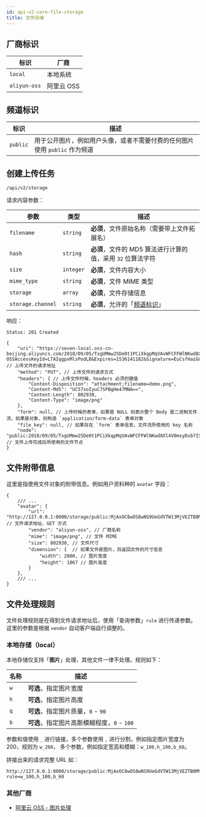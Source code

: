 ```yaml
---
id: api-v2-core-file-storage
title: 文件存储
---
```


## 厂商标识

| 标识 | 厂商 |
|----|----|
| `local` | 本地系统 |
| `aliyun-oss` | 阿里云 OSS |

## 频道标识

| 标识 | 描述 |
|----|----|
| `public` | 用于公开图片，例如用户头像，或者不需要付费的任何图片使用 `public` 作为频道 |

## 创建上传任务

```
/api/v2/storage
```

请求内容参数：

| 参数 | 类型 | 描述 |
|----|----|----|
| `filename` | `string` | **必须**，文件原始名称（需要带上文件拓展名） |
| `hash` | `string` | **必须**，文件的 MD5 算法进行计算的值，采用 `32` 位算法字符 |
| `size` | `integer` | **必须**，文件内容大小 |
| `mime_type` | `string` | **必须**，文件 MIME 类型 |
| `storage` | `array` | **必须**，文件存储信息 |
| `storage.channel` | `string` | **必须**，允许的「[频道标识](#频道标识)」 |

响应：

```
Status: 201 Created
```
```json5
{
    "uri": "https://seven-local.oss-cn-beijing.aliyuncs.com/2018/09/05/TxgUMmw25De0t1PCiXkqpMqVAvWFCFFWlNKwd8Xl4V0mxyDvb7ISj0PmTUFH5PJH.png?OSSAccessKeyId=LTAIqgpxMlsPodLB&Expires=1536141182&Signature=EuCsfHaiGnkhDQ4D8wys%2FU7pYtQ%3D", // 上传文件的请求地址
    "method": "PUT", // 上传文件的请求方式
    "headers": { // 上传文件时候，headers 必须的键值
        "Content-Disposition": "attachment;filename=demo.png",
        "Content-Md5": "UC57soIyuC7SPBgHe47MNA==",
        "Content-Length": 802930,
        "Content-Type": "image/png"
    },
    "form": null, // 上传时候的表单，如果是 NULL 则表示整个 Body 是二进制文件流，如果是对象，则构造 `application/form-data` 表单对象
    "file_key": null, // 如果存在 `form` 表单信息，文件流所使用的 key 名称
    "node": "public:2018/09/05/TxgUMmw25De0t1PCiXkqpMqVAvWFCFFWlNKwd8Xl4V0mxyDvb7ISj0PmTUFH5PJH.png" // 文件上传完成后所使用的文件节点
}
```

## 文件附带信息

这里是指使用文件对象的附带信息。例如用户资料种的 `avatar` 字段：

```json5
{
    /// ...
    "avatar": {
        "url": "http://127.0.0.1:8000/storage/public:MjAxOC8wOS8wNS9UeGdVTW13MjVEZTB0MVBDaVhrcXBNcVZBdldGQ0ZGV2xOS3dkOFhsNFYwbXh5RHZiN0lTajBQbVRVRkg1UEpILnBuZw==", // 文件请求地址，GET 方式
        "vendor": "aliyun-oss", // 厂商名称
        "mime": "image/png", // 文件 MIME
        "size": 802930, // 文件尺寸
        "dimension": {  // 如果文件是图片，将返回文件的尺寸信息
            "width": 2800, // 图片宽度
            "height": 1867 // 图片高度
        }
    },
    /// ...
}
```

## 文件处理规则

文件处理规则是在得到文件请求地址后，使用「查询参数」`rule` 进行传递参数。这里的参数是根据 `vendor` 自动客户端自行调整的。

### 本地存储（local）

本地存储仅支持「**图片**」处理，其他文件一律不处理。规则如下：

| 名称 | 描述 |
|----|----|
| `w` | **可选**，指定图片宽度 |
| `h` | **可选**，指定图片高度 |
| `q` | **可选**，指定图片质量，`0` - `90` |
| `b` | **可选**，指定图片高斯模糊程度，`0` - `100` |

参数和值使用 `_` 进行链接，多个参数使用 `,` 进行分割，例如指定图片宽度为 200，规则为 `w_200`，
多个参数，例如指定宽高和模糊：`w_100,h_100,b_60`。

拼接出来的请求完整 URL 如：

```
http://127.0.0.1:8000/storage/public:MjAxOC8wOS8wNS9UeGdVTW13MjVEZTB0MVBDaVhrcXBNcVZBdldGQ0ZGV2xOS3dkOFhsNFYwbXh5RHZiN0lTajBQbVRVRkg1UEpILnBuZw==?rule=w_100,h_100,b_60
```

### 其他厂商

- [阿里云 OSS - 图片处理](https://help.aliyun.com/document_detail/44686.html)
